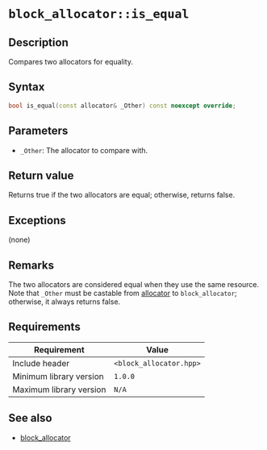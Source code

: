# `block_allocator::is_equal`

## Description

Compares two allocators for equality.

## Syntax

```cpp
bool is_equal(const allocator& _Other) const noexcept override;
```

## Parameters

- `_Other`: The allocator to compare with.

## Return value

Returns true if the two allocators are equal; otherwise, returns false.

## Exceptions

(none)

## Remarks

The two allocators are considered equal when they use the same resource. Note that `_Other` must be castable from 
[allocator](../allocator/allocator.md) to `block_allocator`; otherwise, it always returns false.

## Requirements

| Requirement             | Value                   |
|-------------------------|-------------------------|
| Include header          | `<block_allocator.hpp>` |
| Minimum library version | `1.0.0`                 |
| Maximum library version | `N/A`                   |

## See also

- [block_allocator](block_allocator.md)